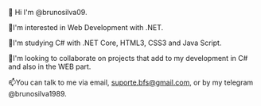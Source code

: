 👋 Hi I'm @brunosilva09.
 
 👀I'm interested in Web Development with .NET.
 
 🌱I'm studying C# with .NET Core, HTML3, CSS3 and Java Script.

💞️I'm looking to collaborate on projects that add to my development in C# and also in the WEB part.

📫You can talk to me via email, suporte.bfs@gmail.com, or by my telegram @brunosilva1989.



<!---
brunofsilva09/brunofsilva09 is a ✨ special ✨ repository because its `README.md` (this file) appears on your GitHub profile.
You can click the Preview link to take a look at your changes.
--->
